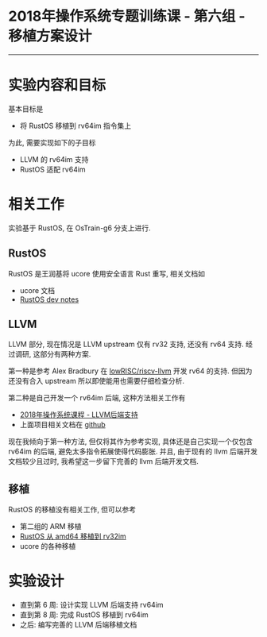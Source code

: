 # 2018年操作系统专题训练课 - 第六组 - 移植方案设计
------------------------------------------------------------------------------

# 实验内容和目标
基本目标是
* 将 RustOS 移植到 rv64im 指令集上

为此, 需要实现如下的子目标
* LLVM 的 rv64im 支持
* RustOS 适配 rv64im


# 相关工作
实验基于 RustOS, 在 OsTrain-g6 分支上进行.

## RustOS 
RustOS 是王润基将 ucore 使用安全语言 Rust 重写, 相关文档如
* ucore 文档
* [RustOS dev notes](https://rucore.gitbook.io/rust-os-docs/)

## LLVM
LLVM 部分, 现在情况是 LLVM upstream 仅有 rv32 支持, 还没有 rv64 支持.
经过调研, 这部分有两种方案.

第一种是参考 Alex Bradbury 在 [lowRISC/riscv-llvm](https://github.com/lowRISC/riscv-llvm) 开发 rv64 的支持.
但因为还没有合入 upstream 所以即使能用也需要仔细检查分析.

第二种是自己开发一个 rv64im 后端, 这种方法相关工作有
* [2018年操作系统课程 - LLVM后端支持](http://os.cs.tsinghua.edu.cn/oscourse/OS2018spring/projects/g02)
* 上面项目相关文档在 [github](https://github.com/oscourse-tsinghua/OS2018spring-projects-g02/blob/master/%E8%BD%BB%E9%87%8FOS%E5%9C%A8%E2%80%9C%E5%B0%8F%E8%84%9A%E4%B8%AB%E2%80%9DFPGA%E5%BC%80%E5%8F%91%E6%9D%BF%E4%B8%8A%E7%9A%84%E5%AE%9E%E7%8E%B0.md#%E5%8F%82%E8%80%83%E6%96%87%E7%8C%AE)

现在我倾向于第一种方法, 但仅将其作为参考实现, 具体还是自己实现一个仅包含 rv64im 的后端, 避免太多指令拓展使得代码膨胀.
并且, 由于现有的 llvm 后端开发文档较少且过时, 我希望这一步留下完善的 llvm 后端开发文档.

## 移植
RustOS 的移植没有相关工作, 但可以参考
* 第二组的 ARM 移植
* [RustOS 从 amd64 移植到 rv32im](http://os.cs.tsinghua.edu.cn/oscourse/csproject2018/group05)
* ucore 的各种移植


# 实验设计
* 直到第 6 周: 设计实现 LLVM 后端支持 rv64im
* 直到第 8 周: 完成 RustOS 移植到 rv64im
* 之后: 编写完善的 LLVM 后端移植文档

